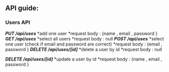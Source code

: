 ## API guide:

### Users API
***PUT     /api/uses***
*add one user
*request body : {name , email , password } 
***GET     /api/uses***
*select all users
*request body : null
***POST    /api/uses***
*select one user (check if email and password are correct)
*request body : {email , password } 
***DELETE  /api/uses/[id]***
*delete a user by id
*request body : null

***DELETE  /api/uses/[id]***
*update a user by id
*request body : {name , email , password }


